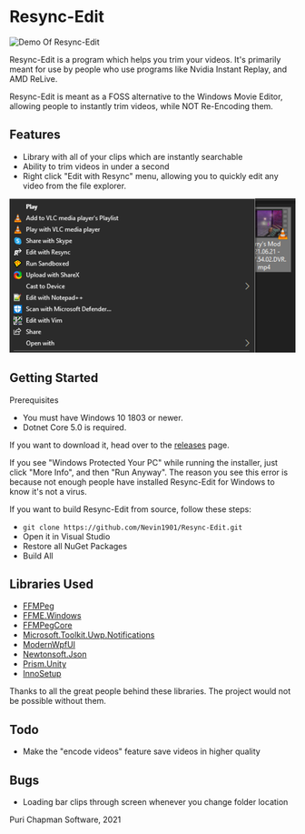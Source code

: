 # Resync-Edit
![Demo Of Resync-Edit](./assets/screenrecord-min.gif)

Resync-Edit is a program which helps you trim your videos. It's primarily meant for use by people who use programs like Nvidia Instant Replay, and AMD ReLive.

Resync-Edit is meant as a FOSS alternative to the Windows Movie Editor, allowing people to instantly trim videos, while NOT Re-Encoding them.

## Features
- Library with all of your clips which are instantly searchable
- Ability to trim videos in under a second
- Right click "Edit with Resync" menu, allowing you to quickly edit any video from the file explorer.

![Demo of Right Click](./assets/right-click.png)

## Getting Started
Prerequisites
- You must have Windows 10 1803 or newer.
- Dotnet Core 5.0 is required.

If you want to download it, head over to the [releases](https://github.com/Nevin1901/Resync-Edit/releases) page.

If you see "Windows Protected Your PC" while running the installer, just click "More Info", and then "Run Anyway". The reason you see this error is because not enough people have installed Resync-Edit for Windows to know it's not a virus.

If you want to build Resync-Edit from source, follow these steps:
* `git clone https://github.com/Nevin1901/Resync-Edit.git`
* Open it in Visual Studio
* Restore all NuGet Packages
* Build All

## Libraries Used
- [FFMPeg](https://ffmpeg.org/)
- [FFME.Windows](https://github.com/unosquare/ffmediaelement)
- [FFMPegCore](https://github.com/rosenbjerg/FFMpegCore)
- [Microsoft.Toolkit.Uwp.Notifications](https://github.com/CommunityToolkit/WindowsCommunityToolkit)
- [ModernWpfUI](https://github.com/Kinnara/ModernWpf)
- [Newtonsoft.Json](https://github.com/Kinnara/ModernWpf)
- [Prism.Unity](https://github.com/PrismLibrary/Prism)
- [InnoSetup](https://jrsoftware.org/isinfo.php)

Thanks to all the great people behind these libraries. The project would not be possible without them.

## Todo
- Make the "encode videos" feature save videos in higher quality

## Bugs
- Loading bar clips through screen whenever you change folder location

Puri Chapman Software, 2021
